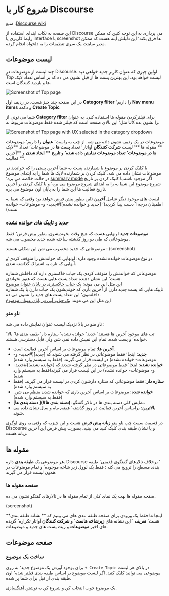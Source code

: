 # شروع کار با Discourse

منبع :[Discourse wiki](https://github.com/discourse/discourse/wiki/Basic-Usage-Guide) 

این صفحه به نکات ابتدای استفاده از Discourse می پردازه. به این توجه کنین که ممکن رابط کاربری یا interface  با screenshot ها فرق بکنه٬‌ این دلیلش اینه هست که ممکن مدیر سایتت یک سری تنظیمات را به دلخواه انجام کرده. 


## لیست موضوعات
چند لیست از موضوعات در Discourse. اولین چیزی که عنوان کاربر جدید خواهی دید *Top* لیست خواهد بود. این بهترین پست ها از قبل نشون می ده  که بر اساس تعداد لایک ها و بازدید کنندگان است. 

![Screenshot of Top page](http://i.imgur.com/7Qolwkl.png)

در این صفحه چند چیز هست. در ردیف اول **Category filter** را داریم٬ **Nav menu items** و دکمه  **Create Topic** 

شما می تونی از  **Category filter** برای فیلترکردن مقوله ها استفاده کنی. به عنوان مثل٬ این بالای صفحه است که  فیلتر شده فقط موضوعات مربوط به  UX را نشون بده. 

![Screenshot of Top page with UX selected in the category dropdown](http://i.imgur.com/kpBmpfJ.png)

موضوعات در یک ردیف نشون داده می شه. از چپ به راست٬‌ **عنوان** را داریم٬‌ موضوعات  ** مقوله ها **٬ لیست  **شرکت کنندگان** آواتار٬‌ تعداد **پست ها** در موضوعات٬ تعداد **لایک ها **در موضوعات٬ تعداد موضوعات **نمایش داده شده**٬ و  تاریخ ** ایجاد شدن** و **آخرین فعالیت **.

با کلیک کردن بر موضوع یا شمارنده پست به شما آخرین پستی را که خواندید در موضوعات نشان داده می شه.  کلیک کردن بر شمارنده لایک ها شما را به ابتدای موضوع در حالت خلاصه می بره٬  [summary mode](#summary-mode) اگر موجود باشه.با کلیک کردن بر تاریخ شروع موضوع این شما به را به ابتدای شروع موضوع می بره٬‌ و با کلیک کردن بر آخرین تاریخ فعالیت ها این شما را به پایان اون موضوع می بره. 

لیست های موجود دیگر شامل **آخرین** (این بطور پیش فرض خواهد بود وقتی که شما به اطمینان درجه 1 دست پیدا کردید)٬ ‪‫[جدید و خوانده نشده](#جدید- و- موضوعات- خوانده نشده) 

### جدید و تاپیک های خوانده نشده 
**موضوعات  جدید**  اونهایی هست که هیچ وقت نخوندیشون. بطور پیش فرض٬ فقط موضوعاتی که طی دو روز گذشته ساخته شده جدید محصوب می شه. 

موضوعاتی که جدید محصوب می شن این شکلی هستند :  (screenshot)

دو نوع موضوعات خوانده نشده وجود داره: اونهایی که خواندنش را متوقف کردی٬‌و آنهایی که تازه به اشتراک گذاشته شدن.

موضوعاتی که خواندنش را متوقف کردی یک حباب خاکستری داره که داخلش شماره هست٬‌ این نشان دهنده تعداد پست هایی هست که هنوز نخواندی.   
این مثل این می مونه: [یک حباب خاکستری در پایان عنوان موضوع ](http://i.imgur.com/vUzIhMT.png)  
تاپیک هایی که پست جدید دارن از آخرین باری که خوندیشون یک حباب دارن با یک شماره داخلشون٬ این تعداد پست های جدید را نشون می ده.   
این مثل این می مونه: [یک حباب آبی در پایان عنوان موضوع](http://i.imgur.com/s1pwh4P.png)

### ناو منو 
ناو منو در بالا نزدیک لیست عنوان نمایش داده می شه : 

تب های موجود آخرین ها هستند٬‌ جدید٬ خوانده نشده٬ ستاره دار٬ طبقه بندی ها٬‌ بالا٬ خوانده٬ و پست شده. تمام این نمیش داده نمی شن ولی قابل دسترسی هستند. 

 - **آخرین ها**: تمام موضوعات بر اساس آخرین فعالیت است. 
 - **جدید**:  اینجا٬ فقط موضوعاتی در نظر گرفته می شوند که [جدید](#جدید- و- موضوعات- خوانده نشده) در لیست قرار می گیرند. (فقط  به سیستم وارد شده)
 - **خوانده نشده**: اینجا٬ فقط موضوعاتی در نظر گرفته شدند که [خوانده نشده](#جدید- و- موضوعات- خوانده نشده) در این لیست قرار می گیرند(فقط  به سیستم وارد شده)
 - **ستاره دار**: فقط موضوعاتی که ستاره دارشون کردی در لیست قرار می گیرند. (فقط  به سیستم وارد شده)
 - **خوانده شده**:  موضوعات بر اساس آخرین باری که خوانده شدن منظم می شن. (فقط  به سیستم وارد شده)
 - **[دسته بندی ها ](#دسته بندی ها)**: نمایش کلی دسته بندی ها در تالار گفتگو.
 - **بالاترین**: براساس آخرین فعالیت در روز گذشته٬ هفته٫ ماه و سال نشان داده می شوند. 

در قسمت سمت چپ  ناو منو **زبانه پیش فرض** هست و این چیزیه که وقتی به روی لوگوی Discourse و یا نشان طبقه بندی کلیک کنید می بینید. بصورت پیش فرض این آخرین زبانه هست.

##  مقوله ها 
هر موضوعی یک **طبقه بندی** داره. Discourse ٬‌ برخلاف تالارهای گفتگوی قدیمی٬ طبقه بندی مسطح را ترویج می کنه : فقط یک لوول زیر شاخه موجوده٬  و تمام موضوعات در همون لیست قرار می گیرند. 

### صفحه مقوله ها 
صفحه مقوله ها بهت یک نمای کلی از تمام مقوله ها در تالارهای گفتگو نشون می ده.

(screenshot)

اینجا ما فقط یک ورودی برای صفحه طبقه بندی های می بینیم که ** نشانه طبقه بندی**  هست٬  **تعریف** ٬ این نشانه های **زیرشاخه هاست**٬ و **شرکت کنندگان** آواتار تکراره٬ گزیده های اخیر **موضوعات** و ریت پست های جدید و موضوعات. 

##  صفحه موضوعات 

### ساخت یک موضوع 
برای بوجود آوردن یک موضوع جدید٬ به روی `+ Create Topic` در بالای هر لیست موضوعی می توانید  کلیک کنید. اگر لیست موضوع بر اساس طبقه بندی فیلتر شده٬ اون طبقه بندی از قبل برای شما پر شده. 

یک موضوع خوب انتخاب کن و شروع کن به نوشتن آهنگسازی. 
